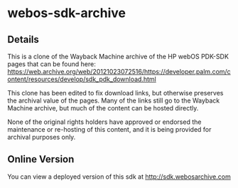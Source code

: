 # webos-sdk-archive

## Details

This is a clone of the Wayback Machine archive of the HP webOS PDK-SDK pages that can be found here: https://web.archive.org/web/20121023072516/https://developer.palm.com/content/resources/develop/sdk_pdk_download.html

This clone has been edited to fix download links, but otherwise preserves the archival value of the pages. Many of the links still go to the Wayback Machine archive, but much of the content can be hosted directly.

None of the original rights holders have approved or endorsed the maintenance or re-hosting of this content, and it is being provided for archival purposes only.

## Online Version

You can view a deployed version of this sdk at http://sdk.webosarchive.com
